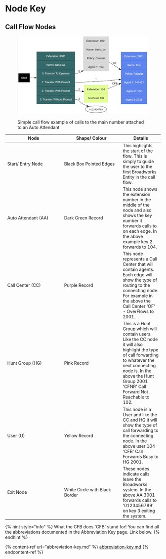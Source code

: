 # Node Key

## Call Flow Nodes

<figure><img src="../../../../.gitbook/assets/call_flow.jpg" alt=""><figcaption><p>Simple call flow example of calls to the main number attached to an Auto Attendant</p></figcaption></figure>

<table><thead><tr><th width="170">Node</th><th width="176">Shape/ Colour</th><th>Details</th></tr></thead><tbody><tr><td>Start/ Entry Node</td><td>Black Box Pointed Edges</td><td>This highlights the start of the flow. This is simply to guide the user to the first Broadworks Entity in the call flow. </td></tr><tr><td>Auto Attendant (AA)</td><td>Dark Green Record</td><td>This node shows the extension number in the middle of the node and also shows the key number it forwards calls to on each edge. In the above example key 2 forwards to 104.</td></tr><tr><td>Call Center (CC)</td><td>Purple Record</td><td>This node represents a Call Center that will contain agents. Each edge will show the type of routing to the connecting node. For example in the above the Call Center 'OF' - OverFlows to 2001.</td></tr><tr><td>Hunt Group (HG)</td><td>Pink Record</td><td>This is a Hunt Group which will contain users. Like the CC node it will also highlight the type of call forwarding to whatever the next connecting node is. In the above the  Hunt Group 2001 'CFNR' Call Forward Not Reachable to 102.</td></tr><tr><td>User (U)</td><td>Yellow Record</td><td>This node is a User and like the CC and HG it will show the type of call forwarding to the connecting node. In the above user 104 'CFB' Call Forwards Busy to HG 2001.</td></tr><tr><td>Exit Node</td><td>White Circle with Black Border</td><td>These nodes indicate calls leave the Broadworks system. In the above AA 3001 forwards calls to '0123456789' on key 3 exiting the system.</td></tr></tbody></table>

{% hint style="info" %}
What the CFB does 'CFB' stand for! You can find all the abbreviations documented in the Abbreviation Key page. Link below.
{% endhint %}

{% content-ref url="abbreviation-key.md" %}
[abbreviation-key.md](abbreviation-key.md)
{% endcontent-ref %}
